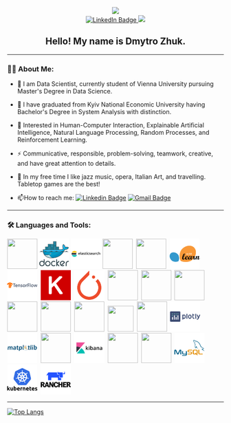 <div align="center">
  <img src="https://imageio.forbes.com/specials-images/imageserve/663b14f330ff2232e88dd9f3/The-Important-Difference-Between-Generative-AI-And-AGI/960x0.jpg?format=jpg&width=960" width = "600"/>
  
  <div id="badges">
  <a href="https://www.linkedin.com/in/dmytro-zhuk/">
    <img src="https://img.shields.io/badge/LinkedIn-blue?style=for-the-badge&logo=linkedin&logoColor=white" alt="LinkedIn Badge"/>
  </a>
  <a href="mailto:dmytrozhuk9@gmail.com">
    <img src="https://img.shields.io/badge/Gmail-D14836?style=for-the-badge&logo=gmail&logoColor=white"/>
  </a>
</div>

<h2>
  Hello! My name is Dmytro Zhuk.
</h2>
  
</div>

---

### :man_technologist: About Me:

- 👋 I am Data Scientist, currently student of Vienna University pursuing Master's Degree in Data Science. 

- :telescope: I have graduated from Kyiv National Economic University having Bachelor's Degree in System Analysis with distinction.

- :seedling: Interested in Human-Computer Interaction, Explainable Artificial Intelligence, Natural Language Processing, Random Processes, and Reinforcement Learning.

- :zap: Communicative, responsible, problem-solving, teamwork, creative, and have great attention to details. 

- 💞️ In my free time I like jazz music, opera, Italian Art, and travelling. Tabletop games are the best! 

- :mailbox:How to reach me: [![Linkedin Badge](https://img.shields.io/badge/-DZhuk-blue?style=flat&logo=Linkedin&logoColor=white)](https://www.linkedin.com/in/dmytro-zhuk/)  [![Gmail Badge](https://img.shields.io/badge/-DZhuk-D14836?style=flat&logo=gmail&logoColor=white)](mailto:dmytrozhuk9@gmail.com)



---

### :hammer_and_wrench: Languages and Tools:

<div>
  <img src="https://cdn.jsdelivr.net/gh/devicons/devicon/icons/python/python-original-wordmark.svg"  width="70" height="70"/>
  <img src="https://github.com/devicons/devicon/blob/v2.16.0/icons/docker/docker-original-wordmark.svg"  width="70" height="70"/>
  <img src="https://github.com/devicons/devicon/blob/v2.16.0/icons/elasticsearch/elasticsearch-original-wordmark.svg"  width="70" height="70"/>
  <img src="https://cdn.jsdelivr.net/gh/devicons/devicon/icons/pandas/pandas-original-wordmark.svg" width="70" height="70"/>&nbsp;
  <img src="https://cdn.jsdelivr.net/gh/devicons/devicon/icons/numpy/numpy-original-wordmark.svg" width="70" height="70"/>&nbsp;
  <img src="https://github.com/devicons/devicon/blob/v2.16.0/icons/scikitlearn/scikitlearn-original.svg" width="70" height="70"/>&nbsp;
  <img src="https://github.com/devicons/devicon/blob/v2.16.0/icons/tensorflow/tensorflow-original-wordmark.svg" width="70" height="70"/>&nbsp;
  <img src="https://github.com/devicons/devicon/blob/v2.16.0/icons/keras/keras-original.svg" width="70" height="70"/>&nbsp;
  <img src="https://github.com/devicons/devicon/blob/v2.16.0/icons/pytorch/pytorch-original.svg" width="70" height="70"/>&nbsp;  
  <img src="https://miro.medium.com/v2/resize:fit:1184/0*zKRz1UgqpOZ4bvuA" width="70" height="70"/>&nbsp;
  <img src="https://explosion.gallerycdn.vsassets.io/extensions/explosion/spacy-extension/1.0.1/1685718946744/Microsoft.VisualStudio.Services.Icons.Default" width="70" height="70"/>&nbsp;
  <img src="https://rare-technologies.com/wp-content/uploads/2016/02/rare_image_only.png" width="70" height="70"/>&nbsp;
  <img src="https://miro.medium.com/v2/resize:fit:1024/1*z6ZJQXsdARI0ojY-AlGhZA.png" width="70" height="70"/>&nbsp;
  <img src="https://ollama.com/public/assets/c889cc0d-cb83-4c46-a98e-0d0e273151b9/42f6b28d-9117-48cd-ac0d-44baaf5c178e.png" width="70" height="70"/>&nbsp;
  <img src="https://api.nuget.org/v3-flatcontainer/langchain.databases.chroma/0.13.1-dev.22/icon" width="70" height="70"/>&nbsp;
  <img src="https://images.saasworthy.com/gradio_43063_logo_1681283997_9ue7l.jpg" width="60" height="60"/>&nbsp;
  <img src="https://pbs.twimg.com/profile_images/1709318015232167936/qHdYK7vp_400x400.png" width="70" height="70"/>&nbsp;
  <img src="https://github.com/devicons/devicon/blob/v2.16.0/icons/plotly/plotly-original-wordmark.svg" width="70" height="70"/>&nbsp;
  <img src="https://github.com/devicons/devicon/blob/v2.16.0/icons/matplotlib/matplotlib-original-wordmark.svg" width="70" height="70"/>&nbsp;
  <img src="https://avatars.githubusercontent.com/u/22799945?s=280&v=4" width="70" height="70"/>&nbsp;
  <img src="https://github.com/devicons/devicon/blob/v2.16.0/icons/kibana/kibana-original-wordmark.svg" width="70" height="70"/>&nbsp;
  <img src="https://img.icons8.com/color/512/power-bi.png" width="70" height="70"/>&nbsp;
  <img src="https://external-preview.redd.it/5ihQbRQ2H9w6ASxXSQdMPlQwQ7kwSHNyOpVfjNvfxmc.jpg?width=640&crop=smart&auto=webp&s=ed4beda40d54a6223f3dc0c6cbcd4666b273ca0c" width="70" height="70"/>&nbsp;
  <img src="https://github.com/devicons/devicon/blob/v2.16.0/icons/mysql/mysql-original-wordmark.svg" width="70" height="70"/>&nbsp;
  <img src="https://github.com/devicons/devicon/blob/v2.16.0/icons/kubernetes/kubernetes-original-wordmark.svg" width="70" height="70"/>&nbsp;
  <img src="https://github.com/devicons/devicon/blob/v2.16.0/icons/rancher/rancher-original-wordmark.svg" width="70" height="70"/>&nbsp;  
  
</div>

---

[![Top Langs](https://github-readme-stats.vercel.app/api/top-langs/?username=DmytroZH123&layout=compact&theme=vision-friendly-light)](https://github.com/anuraghazra/github-readme-stats)


<!---
DmytroZH123/DmytroZH123 is a ✨ special ✨ repository because its `README.md` (this file) appears on your GitHub profile.
You can click the Preview link to take a look at your changes.

<img src="https://www.edureka.co/blog/wp-content/uploads/2018/08/Insurance-Leadspace-Aniamted.gif" width="300"/>

<img src="https://media.giphy.com/media/hvRJCLFzcasrR4ia7z/giphy.gif" width="30px"/>
https://media.giphy.com/media/M9gbBd9nbDrOTu1Mqx/giphy.gif
<img src="https://www.aalpha.net/wp-content/uploads/2019/10/data-science-giphy.gif" width="280" align="right"/>

--->
